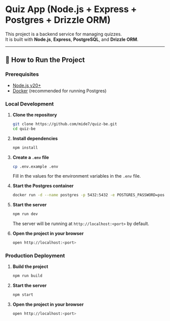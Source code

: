 
# Quiz App (Node.js + Express + Postgres + Drizzle ORM)

This project is a backend service for managing quizzes.  
It is built with **Node.js**, **Express**, **PostgreSQL**, and **Drizzle ORM**.

---

## 🚀 How to Run the Project

### Prerequisites
- [Node.js v20+](https://nodejs.org/)
- [Docker](https://www.docker.com/) (recommended for running Postgres)

### Local Development

1. **Clone the repository**
   ```bash
   git clone https://github.com/mide7/quiz-be.git
   cd quiz-be
   ```

2. **Install dependencies**
   ```bash
   npm install
   ```

3. **Create a `.env` file**
   ```bash
   cp .env.example .env
   ```
   Fill in the values for the environment variables in the `.env` file.

4. **Start the Postgres container**
   ```bash
   docker run -d --name postgres -p 5432:5432 -e POSTGRES_PASSWORD=postgres -e POSTGRES_USER=postgres postgres:latest
   ```

5. **Start the server**
   ```bash
   npm run dev
   ```   
   The server will be running at `http://localhost:<port>` by default.

6. **Open the project in your browser**
   ```bash
   open http://localhost:<port>
   ```

### Production Deployment
1. **Build the project**
   ```bash
   npm run build    
   ```

2. **Start the server**
   ```bash
   npm start        
   ```

3. **Open the project in your browser**
   ```bash
   open http://localhost:<port>     
   ```
